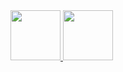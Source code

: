<a href="https://discord.com/users/859784549063196722">
<img height="80px" src="https://discord.c99.nl/widget/theme-1/859784549063196722.png" />
</a>


<a href="https://discord.com/users/859784549063196722">
<img height="80px" src="http://zcod.ml:8080/img/859784549063196722.png" />
</a>
